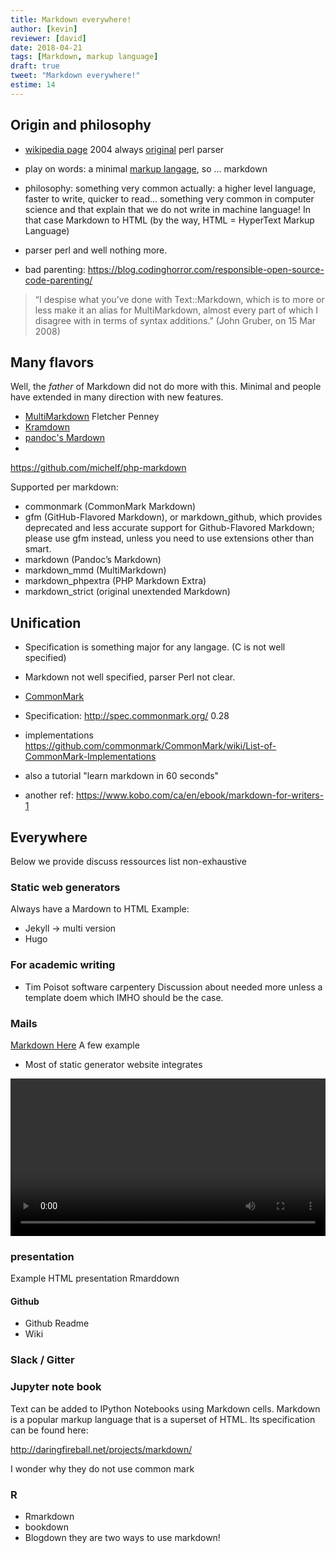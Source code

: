 ```yaml
---
title: Markdown everywhere!
author: [kevin]
reviewer: [david]
date: 2018-04-21
tags: [Markdown, markup language]
draft: true
tweet: "Markdown everywhere!"
estime: 14
---
```



## Origin and philosophy


- [wikipedia page](https://en.wikipedia.org/wiki/Markdown) 2004 always [original](daringfireball.net/projects/markdown) perl parser

- play on words: a minimal [markup langage](https://en.wikipedia.org/wiki/Markup_language), so ... markdown

- philosophy: something very common actually: a higher level language, faster to
write, quicker to read... something very common in computer science and that
explain that we do not write in machine language! In that case Markdown to HTML
(by the way, HTML = HyperText Markup Language)

- parser perl and well nothing more.

- bad parenting: https://blog.codinghorror.com/responsible-open-source-code-parenting/

> “I despise what you’ve done with Text::Markdown, which is to more or less
make it an alias for MultiMarkdown, almost every part of which I disagree with
in terms of syntax additions.” (John Gruber, on 15 Mar 2008)


## Many flavors

Well, the *father* of Markdown did not do more with this.
Minimal and people have extended in many direction with new features.


- [MultiMarkdown](https://kramdown.gettalong.org/) [<i class="fa fa-github" aria-hidden="true"></i>](https://github.com/fletcher/MultiMarkdown) Fletcher Penney
- [Kramdown](https://kramdown.gettalong.org/) [<i class="fa fa-github" aria-hidden="true"></i>](https://github.com/gettalong/kramdown)
- [pandoc's Mardown](https://pandoc.org/MANUAL.html#pandocs-markdown)
-

https://github.com/michelf/php-markdown


Supported per markdown:

- commonmark (CommonMark Markdown)
- gfm (GitHub-Flavored Markdown), or markdown_github, which provides deprecated and less accurate support for Github-Flavored Markdown; please use gfm instead, unless you need to use extensions other than smart.
- markdown (Pandoc’s Markdown)
- markdown_mmd (MultiMarkdown)
- markdown_phpextra (PHP Markdown Extra)
- markdown_strict (original unextended Markdown)


## Unification

- Specification is something major for any langage. (C is not well specified)
- Markdown not well specified, parser Perl not clear.  


- [CommonMark](http://commonmark.org/)
- Specification: http://spec.commonmark.org/ 0.28
- implementations https://github.com/commonmark/CommonMark/wiki/List-of-CommonMark-Implementations
- also a tutorial "learn markdown in 60 seconds"

- another ref: https://www.kobo.com/ca/en/ebook/markdown-for-writers-1






## Everywhere

Below we provide discuss ressources list non-exhaustive

### Static web generators

Always have a Mardown to HTML
Example:

- Jekyll -> multi version
- Hugo <i class="fa fa-long-arrow-right" aria-hidden="true"></i>

### For academic writing

- Tim Poisot software carpentery
Discussion about needed more unless a template doem which IMHO should be the case.  

### Mails

[Markdown Here](https://markdown-here.com/)
A few example
- Most of static generator website integrates

<video width="100%" controls>
 <source src="assets/ex_markdownhere.webm" type="video/webm">
 Your browser does not support the video tag.
</video>



### presentation

Example HTML presentation
Rmarddown

#### Github

- Github Readme
- Wiki

### Slack / Gitter

### Jupyter note book

Text can be added to IPython Notebooks using Markdown cells. Markdown is a popular markup language that is a superset of HTML. Its specification can be found here:

http://daringfireball.net/projects/markdown/

I wonder why they do not use common mark

### R

- Rmarkdown
- bookdown
- Blogdown they are two ways to use markdown!
